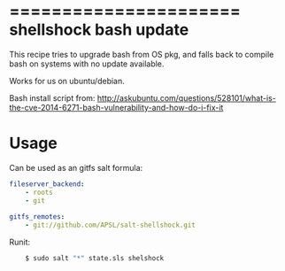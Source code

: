 ======================
shellshock bash update
======================

This recipe tries to upgrade bash from OS pkg, and falls back to 
compile bash on systems with no update available.

Works for us on ubuntu/debian.

Bash install script from:
http://askubuntu.com/questions/528101/what-is-the-cve-2014-6271-bash-vulnerability-and-how-do-i-fix-it

Usage
=====

Can be used as an gitfs salt formula:

```yaml
fileserver_backend:
    - roots
    - git
 
gitfs_remotes:
    - git://github.com/APSL/salt-shellshock.git
```

Runit:

```sh
    $ sudo salt "*" state.sls shelshock
```
